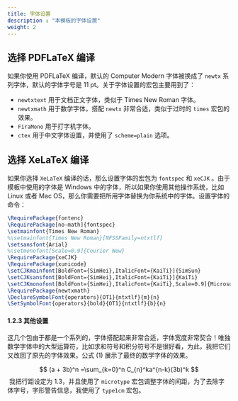 ```yaml
---
title: 字体设置
description : "本模板的字体设置"
weight: 2
---
```


## 选择 PDFLaTeX 编译

如果你使用 PDFLaTeX 编译，默认的 Computer Modern 字体被换成了 `newtx` 系列字体，默认的字体字号是 11 pt。关于字体设置的宏包主要用到了：

- `newtxtext` 用于文档正文字体，类似于 Times New Roman 字体。
- `newtxmath` 用于数学字体，搭配 `newtx` 非常合适，类似于过时的 `times` 宏包的效果。
- `FiraMono` 用于打字机字体。
- `ctex` 用于中文字体设置，并使用了 `scheme=plain` 选项。

## 选择 XeLaTeX 编译

如果你选择 `XeLaTeX` 编译的话，那么设置字体的宏包为 `fontspec` 和 `xeCJK` 。由于模板中使用的字体是 Windows 中的字体，所以如果你使用其他操作系统，比如 Linux 或者 Mac OS，那么你需要把所用字体替换为你系统中的字体。设置字体的命令：

```tex
\RequirePackage{fontenc}
\RequirePackage[no-math]{fontspec}
\setmainfont{Times New Roman}
%\setmainfont{Times New Roman}[NFSSFamily=ntxtlf]
\setsansfont{Arial}
%\setmonofont[Scale=0.9]{Courier New}
\RequirePackage{xeCJK}
\RequirePackage{xunicode}
\setCJKmainfont[BoldFont={SimHei},ItalicFont={KaiTi}]{SimSun}
\setCJKsansfont[BoldFont={SimHei},ItalicFont={KaiTi}]{KaiTi}
\setCJKmonofont[BoldFont={SimHei},ItalicFont={KaiTi},Scale=0.9]{Microsoft YaHei}
\RequirePackage{newtxmath}
\DeclareSymbolFont{operators}{OT1}{ntxtlf}{m}{n}
\SetSymbolFont{operators}{bold}{OT1}{ntxtlf}{b}{n}
```

#### 1.2.3 其他设置

这几个包由于都是一个系列的，字体搭配起来非常合适，字体宽度非常契合！唯独数学字体中的大型运算符，比如求和符号和积分符号不是很好看，为此，我把它们又改回了原先的字体效果。公式 (1) 展示了最终的数学字体的效果。

$$
(a + 3b)^n =\sum_{k=0}^n C_{n}^ka^{n-k}(3b)^k
$$
​
我把行距设定为 1.3，并且使用了 `microtype` 宏包调整字体的间距，为了去除字体字号，字形警告信息，我使用了 `type1cm` 宏包。


